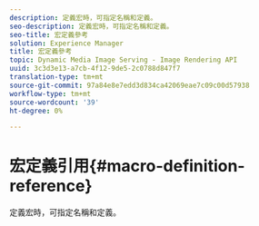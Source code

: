 ```yaml
---
description: 定義宏時，可指定名稱和定義。
seo-description: 定義宏時，可指定名稱和定義。
seo-title: 宏定義參考
solution: Experience Manager
title: 宏定義參考
topic: Dynamic Media Image Serving - Image Rendering API
uuid: 3c3d3e13-a7cb-4f12-9de5-2c0788d847f7
translation-type: tm+mt
source-git-commit: 97a84e8e7edd3d834ca42069eae7c09c00d57938
workflow-type: tm+mt
source-wordcount: '39'
ht-degree: 0%

---
```



# 宏定義引用{#macro-definition-reference}

定義宏時，可指定名稱和定義。

